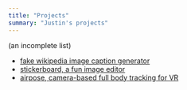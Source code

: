```yaml
---
title: "Projects"
summary: "Justin's projects"
---
```


(an incomplete list)

- [fake wikipedia image caption generator](https://justinliang1020.github.io/fake-wikipedia/)
- [stickerboard, a fun image editor](https://stickerboard.pages.dev/)
- [airpose, camera-based full body tracking for VR](https://github.com/justinliang1020/AirPose)
